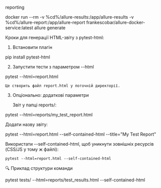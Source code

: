 reporting

docker run --rm -v %cd%/allure-results:/app/allure-results -v %cd%/allure-report:/app/allure-report frankescobar/allure-docker-service:latest allure generate


Кроки для генерації HTML-звіту з pytest-html:
1. Встановити плагін

pip install pytest-html

2. Запустити тести з параметром --html

pytest --html=report.html

    Це створить файл report.html у поточній директорії.

3. Опціонально: додаткові параметри

    Звіт у папці reports/:

pytest --html=reports/my_test_report.html

Додати назву звіту:

pytest --html=report.html --self-contained-html --title="My Test Report"

Використати --self-contained-html, щоб уникнути зовнішніх ресурсів (CSS/JS у тому ж файлі):

    pytest --html=report.html --self-contained-html

🔍 Приклад структури команди

pytest tests/ --html=reports/test_results.html --self-contained-html

